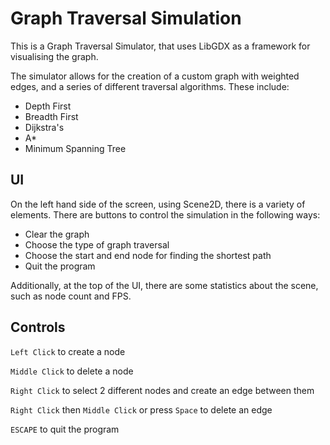 # Graph Traversal Simulation

This is a Graph Traversal Simulator, that uses LibGDX as a framework for visualising the graph.

The simulator allows for the creation of a custom graph with weighted edges, and a series of different traversal algorithms. These include: 
- Depth First
- Breadth First
- Dijkstra's
- A*
- Minimum Spanning Tree

## UI

On the left hand side of the screen, using Scene2D, there is a variety of elements. There are buttons to control the simulation in the following ways:
- Clear the graph
- Choose the type of graph traversal
- Choose the start and end node for finding the shortest path
- Quit the program

Additionally, at the top of the UI, there are some statistics about the scene, such as node count and FPS.

##  Controls

`Left Click` to create a node

`Middle Click` to delete a node

`Right Click` to select 2 different nodes and create an edge between them

`Right Click` then `Middle Click` or press `Space` to delete an edge

`ESCAPE` to quit the program
